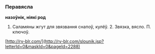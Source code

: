 ### Перавясла
**назоўнік, ніякі род**

1. Саламяны жгут для звязвання снапоў, кулёў. 2. Звязка, вясло. П. ключоў.

<a rel="author">[http://rv-blr.com/](http://rv-blr.com/slounik.jsp?letterId=0&maskId=0&pageId=2288)</a>
